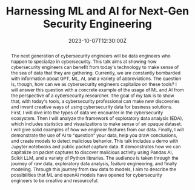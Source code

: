 ---
title: "Harnessing ML and AI for Next-Gen Security Engineering"

event: BSides Augusta 2023
event_url: https://pretalx.com/bsidesaugusta2023/talk/KYRHKZ/

location: Augusta, GA
# address:
#   street: 450 Serra Mall
#   city: Stanford
#   region: CA
#   postcode: '94305'
#   country: United States

summary: Next generation cybersecurity data analytics using the power of Generative AI.
abstract: The next generation of cybersecurity engineers will be data engineers who happen to specialize in cybersecurity. This talk aims at showing how cybersecurity engineers can benefit from today's technology to make sense of the sea of data that they are gathering. Currently, we are constantly bombarded with information about GPT, ML, AI, and a variety of abbreviations. The question is, though, how can we as cybersecurity engineers capitalize on these tools? I will answer this question with a concrete example of the usage of ML and AI from the perspective of a cybersecurity researcher. The goal of my talk is to show that, with today's tools, a cybersecurity professional can make new discoveries and invent creative ways of using cybersecurity data for business solutions. First, I will dive into the types of data we encounter in the cybersecurity ecosystem. Then I will analyze the framework of exploratory data analysis (EDA), which includes statistics and visualizations to make sense of an opaque dataset. I will give solid examples of how we engineer features from our data. Finally, I will demonstrate the use of AI to "question" your data, help you draw conclusions, and create models to detect malicious behavior. This talk includes a demo with Jupyter notebooks and public packet capture data. It demonstrates how we can capitalize on packet captures to discover malicious activity using Pandas AI, Scikit LLM, and a variety of Python libraries. The audience is taken through the journey of raw data, exploratory data analysis, feature engineering, and finally modeling. Through this journey from raw data to models, I aim to describe the possibilities that ML and openAI models have opened for cybersecurity engineers to be creative and resourceful. 

# Talk start and end times.
#   End time can optionally be hidden by prefixing the line with `#`.
date: "2023-10-07T12:30:00Z"
date_end: "2023-10-07T13:30:00Z"
all_day: false

# Schedule page publish date (NOT talk date).
publishDate: "2023-10-25T00:00:00Z"

authors: []
tags: []

# Is this a featured talk? (true/false)
featured: false

# image:
#   caption: 'Image credit: [**Unsplash**](https://unsplash.com/photos/bzdhc5b3Bxs)'
#   focal_point: Right

links:
url_pdf: ""
url_slides: "https://docs.google.com/presentation/d/1sQWxwAkeKHxgaZoeX9X1Zc57NrOF0mFnBkl9ys9ndUI/edit?usp=sharing"
url_video: "https://youtu.be/m7tzlAd12hY?feature=shared"
url_code: "https://github.com/mundruid/bsides-augusta-2023"

# Markdown Slides (optional).
#   Associate this talk with Markdown slides.
#   Simply enter your slide deck's filename without extension.
#   E.g. `slides = "example-slides"` references `content/slides/example-slides.md`.
#   Otherwise, set `slides = ""`.
# slides: example

# Projects (optional).
#   Associate this post with one or more of your projects.
#   Simply enter your project's folder or file name without extension.
#   E.g. `projects = ["internal-project"]` references `content/project/deep-learning/index.md`.
#   Otherwise, set `projects = []`.
# projects:
# - example
---